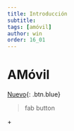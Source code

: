 ```yaml
---
title: Introducción
subtitle: 
tags: [amóvil]
author: win
order: 16_01
---
```


# AMóvil

<!-- - ¿Que es la Historia Archivada?
- ¿Qué tipo de consultas se pueden hacer desde Historia Archivada?.
- Ventana Visor de Historia Archivada
- Ventana Detalle de Historia Archivada
- Eliminar un conjunto de registros archivados.

 Son los temas centrales que trata el presente Capítulo. -->

 [Nuevo](#0){: .btn.blue}

> fab button

<span class="fab">+</span>

<span class="fab mdi mdi-filter-variant"></span>